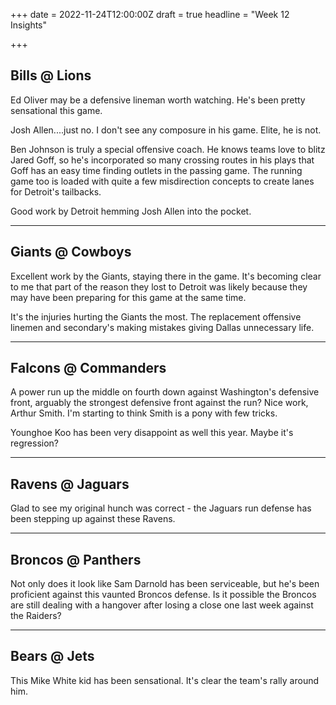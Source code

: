 +++
date = 2022-11-24T12:00:00Z
draft = true
headline = "Week 12 Insights"

+++
## Bills @ Lions

Ed Oliver may be a defensive lineman worth watching. He's been pretty sensational this game.

Josh Allen....just no. I don't see any composure in his game. Elite, he is not.

Ben Johnson is truly a special offensive coach. He knows teams love to blitz Jared Goff, so he's incorporated so many crossing routes in his plays that Goff has an easy time finding outlets in the passing game. The running game too is loaded with quite a few misdirection concepts to create lanes for Detroit's tailbacks.

Good work by Detroit hemming Josh Allen into the pocket.

***

## Giants @ Cowboys

Excellent work by the Giants, staying there in the game. It's becoming clear to me that part of the reason they lost to Detroit was likely because they may have been preparing for this game at the same time.

It's the injuries hurting the Giants the most. The replacement offensive linemen and secondary's making mistakes giving Dallas unnecessary life.

***

## Falcons @ Commanders

A power run up the middle on fourth down against Washington's defensive front, arguably the strongest defensive front against the run? Nice work, Arthur Smith. I'm starting to think Smith is a pony with few tricks.

Younghoe Koo has been very disappoint as well this year. Maybe it's regression?

***

## Ravens @ Jaguars

Glad to see my original hunch was correct - the Jaguars run defense has been stepping up against these Ravens.

***

## Broncos @ Panthers

Not only does it look like Sam Darnold has been serviceable, but he's been proficient against this vaunted Broncos defense. Is it possible the Broncos are still dealing with a hangover after losing a close one last week against the Raiders?

***

## Bears @ Jets

This Mike White kid has been sensational. It's clear the team's rally around him.